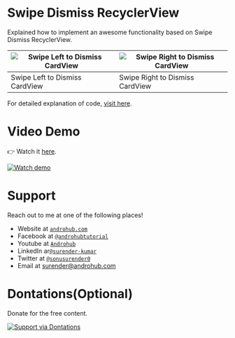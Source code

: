 # Swipe Dismiss RecyclerView
Explained how to implement an awesome functionality based on Swipe Dismiss RecyclerView.

![Swipe Left to Dismiss CardView](https://i1.wp.com/www.androhub.com/wp-content/uploads/2017/05/left_swipe_dimiss.jpg?resize=576%2C1024) | ![Swipe Right to Dismiss CardView](https://i0.wp.com/www.androhub.com/wp-content/uploads/2017/05/right_swipe_dismiss.jpg?resize=576%2C1024)
---|---
Swipe Left to Dismiss CardView | Swipe Right to Dismiss CardView

For detailed explanation of code, [visit here](http://www.androhub.com/swipe-dismiss-recyclerview/).

# Video Demo
👉 Watch it <a href="https://youtu.be/RfhD1P5tUDI">here</a>.
<br>

[![Watch demo](http://i3.ytimg.com/vi/RfhD1P5tUDI/hqdefault.jpg)](https://youtu.be/RfhD1P5tUDI)

# Support
Reach out to me at one of the following places!

- Website at <a href="http://www.androhub.com/" target="_blank">`androhub.com`</a>
- Facebook at <a href="https://www.facebook.com/androhubtutorial/" target="_blank">`@androhubtutorial`</a>
- Youtube at <a href="https://www.youtube.com/channel/UCHJh3E9mtRzbM3WVVl9glJg" target="_blank">`Androhub`</a>
- LinkedIn ar<a href="https://www.linkedin.com/in/surender-kumar-681472a8?originalSubdomain=in" target="_blank">`@surender-kumar`</a>
- Twitter at <a href="https://twitter.com/sonusurender0/" target="_blank">`@sonusurender0`</a>
- Email at surender@androhub.com

# Dontations(Optional)
Donate for the free content.
<br>

[![Support via Dontations](https://www.paypalobjects.com/en_GB/i/btn/btn_donateCC_LG.gif)](https://www.paypal.com/cgi-bin/webscr?cmd=_donations&business=sonu.surendra0%40gmail.com&currency_code=USD&source=url)
